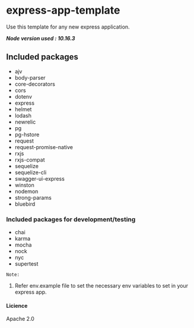 # express-app-template

Use this template for any new express application.

***Node version used : 10.16.3***

## Included packages

* ajv
* body-parser
* core-decorators
* cors
* dotenv
* express
* helmet
* lodash
* newrelic
* pg
* pg-hstore
* request
* request-promise-native
* rxjs
* rxjs-compat
* sequelize
* sequelize-cli
* swagger-ui-express
* winston
* nodemon
* strong-params
* bluebird

### Included packages for development/testing

* chai
* karma
* mocha
* nock
* nyc
* supertest

`Note:`

1. Refer env.example file to set the necessary env variables to set in your express app.

#### Licience

Apache 2.0
